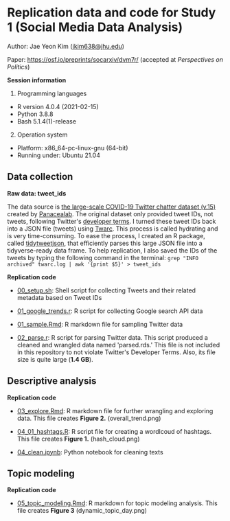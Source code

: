 
# Replication data and code for Study 1 (Social Media Data Analysis)

Author: Jae Yeon Kim (jkim638@jhu.edu)

Paper: https://osf.io/preprints/socarxiv/dvm7r/ (accepted at *Perspectives on Politics*)

**Session information**

1. Programming languages

* R version 4.0.4 (2021-02-15)
* Python 3.8.8
* Bash 5.1.4(1)-release

2. Operation system

* Platform: x86_64-pc-linux-gnu (64-bit)
* Running under: Ubuntu 21.04

## Data collection 

**Raw data: tweet_ids**

The data source is [the large-scale COVID-19 Twitter chatter dataset (v.15)](https://zenodo.org/record/3902855#.XvZFBXVKhEZ) created by [Panacealab](http://www.panacealab.org/). The original dataset only provided tweet IDs, not tweets, following Twitter's [developer terms](https://developer.twitter.com/en/developer-terms/more-on-restricted-use-cases). I turned these tweet IDs back into a JSON file (tweets) using [Twarc](https://github.com/DocNow/twarc). This process is called hydrating and is very time-consuming. To ease the process, I created an R package, called [tidytweetjson](https://github.com/jaeyk/tidytweetjson), that efficiently parses this large JSON file into a tidyverse-ready data frame. To help replication, I also saved the IDs of the tweets by typing the following command in the terminal: `grep "INFO archived" twarc.log | awk '{print $5}' > tweet_ids`

**Replication code**

* [00_setup.sh](https://github.com/jaeyk/covid19antiasian/blob/master/code/00_setup.sh): Shell script for collecting Tweets and their related metadata based on Tweet IDs

* [01_google_trends.r](https://github.com/jaeyk/covid19antiasian/blob/master/code/01_google_trends.R): R script for collecting Google search API data

* [01_sample.Rmd](https://github.com/jaeyk/covid19antiasian/blob/master/code/01_sample.Rmd): R markdown file for sampling Twitter data

* [02_parse.r](https://github.com/jaeyk/covid19antiasian/blob/master/code/02_parse.r): R script for parsing Twitter data. This script produced a cleaned and wrangled data named 'parsed.rds.' This file is not included in this repository to not violate Twitter's Developer Terms. Also, its file size is quite large (**1.4 GB**).

## Descriptive analysis

**Replication code**

* [03_explore.Rmd](https://github.com/jaeyk/covid19antiasian/blob/master/code/03_explore.Rmd): R markdown file for further wrangling and exploring data. This file creates **Figure 2.** (overall_trend.png)

* [04_01_hashtags.R](https://github.com/jaeyk/covid19antiasian/blob/master/code/04_01_hashtags.R): R script file for creating a wordlcoud of hashtags. This file creates **Figure 1.** (hash_cloud.png)

* [04_clean.ipynb](https://github.com/jaeyk/covid19antiasian/blob/master/code/04_clean.ipynb): Python notebook for cleaning texts

## Topic modeling

**Replication code**

* [05_topic_modeling.Rmd](https://github.com/jaeyk/covid19antiasian/blob/master/code/05_topic_modeling.Rmd): R markdown for topic modeling analysis. This file creates **Figure 3** (dynamic_topic_day.png)
